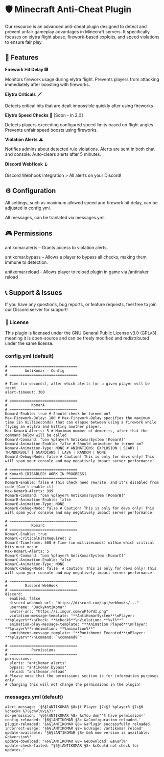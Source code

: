 # 🛡️ Minecraft Anti-Cheat Plugin
Our resource is an advanced anti-cheat plugin designed to detect and prevent unfair gameplay advantages in Minecraft servers. It specifically focuses on elytra flight abuse, firework-based exploits, and speed violations to ensure fair play.

## 🔧 **Features**
**Firework Hit Delay** 🎆

Monitors firework usage during elytra flight.
Prevents players from attacking immediately after boosting with fireworks.

**Elytra Criticals** 🗡️

Detects critical hits that are dealt impossible quickly after using fireworks

**Elytra Speed Checks** 🚀 [Soon - In 2.0]

Detects players exceeding configured speed limits based on flight angles.
Prevents unfair speed boosts using fireworks.

**Violation Alerts** ⚠️

Notifies admins about detected rule violations.
Alerts are sent in both chat and console.
Auto-clears alerts after 5 minutes.

**Discord WebHook** 🪝

Discord Webhook Integration > All alerts on your Discord!

## ⚙️ **Configuration**
All settings, such as maximum allowed speed and firework hit delay, can be adjusted in config.yml.

All messages, can be tranlated via messages.yml.

## 🎮 **Permissions**
antikomar.alerts – Grants access to violation alerts.

antikomar.bypass – Allows a player to bypass all checks, making them immune to detection.

anitkomar.reload - Allows player to reload plugin in game via /antinuker reload

## 📞 Support & Issues
If you have any questions, bug reports, or feature requests, feel free to join our Discord server for support!

### 📜 License
This plugin is licensed under the GNU General Public License v3.0 (GPLv3), meaning it is open-source and can be freely modified and redistributed under the same license.

### config.yml (default)

```
# ===============================
#        AntiKomar - Config
# ===============================

# Time (in seconds), after which alerts for a given player will be reset
alert-timeout: 300

# ===============================
#           KomarA
# ===============================
KomarA-Enable: true # Should check be turned on?
Max-Firework-Delay: 100 # Max-Firework-Delay specifies the maximum time (in milliseconds) that can elapse between using a firework while flying an elytra and hitting another player.
Max-KomarA-Alerts: 5 # Maximum number of demerits, after that the command below will be called
KomarA-Command: "ban %player% AntiKomarSystem [KomarA]"
KomarA-Animation-Enable: false # Should animation be turned on?
KomarA-Animation-Type: NONE # ANIMATIONS: EXPLOSION | SCARY | THUNDERBOLT | GUARDIANS | LAVA | RANDOM | NONE
KomarA-Debug-Mode: false # Caution! This is only for devs only! This will spam your console and may negatively impact server performance!

# ===============================
# KomarB [DISABLED! WORK IN PROGRESS]
# ===============================
KomarB-Enable: false # This check need rewrite, and it's disabled from code [Can't enable it]
Max-KomarB-Alerts: 999
KomarB-Command: "ban %player% AntiKomarSystem [KomarB]"
KomarB-Animation-Enable: false
KomarB-Animation-Type: NONE
KomarB-Debug-Mode: false # Caution! This is only for devs only! This will spam your console and may negatively impact server performance!

# ===============================
#           KomarC
# ===============================
KomarC-Enable: true
KomarC-CriticalHitsRequired: 2
KomarC-Timeframe: 500 # Time (in milliseconds) within which critical hits must occur
Max-KomarC-Alerts: 5
KomarC-Command: "ban %player% AntiKomarSystem [KomarC]"
KomarC-Animation-Enable: false
KomarC-Animation-Type: NONE
KomarC-Debug-Mode: false  # Caution! This is only for devs only! This will spam your console and may negatively impact server performance!

# ===============================
#        Discord WebHook
# ===============================
discord:
  enabled: false
  discord-webhook-url: "https://discord.com/api/webhooks/..."
  username: "DuckyAntiKomar"
  avatar-url: "https://i.imgur.com/wPfoYdI.png"
  violation-message-template: "**AntiKomarSystem**\nPlayer: **%player%**\nCheck: **%check%**\nViolation: **%vl%**"
  animation-play-message-template: "**Animation Played**\nPlayer: **%player%**\nAnimation: **%animation%**"
  punishment-message-template: "**Punishment Executed**\nPlayer: **%player%**\nCommand: `%command%`"

# ===============================
#           Permissions
# ===============================
permissions:
  alerts: "antikomar.alerts"
  bypass: "antikomar.bypass"
  reload: "anitkomar.reload"
# Please note that the permissions section is for information purposes only.
# Changing this will not change the permissions in the plugin!
```

### messages.yml (default)

```
alert-message: '§6§lANTIKOMAR §8»§f Player §7»§f %player% §7»§6 %check% §7(§c%vl%VL§7)'
no-permission: '§6§lANTIKOMAR §8» &cYou don''t have permission!'
config-reloaded: '§6§lANTIKOMAR §8» &aConfiguration reloaded.'
plugin-reloaded: '§6§lANTIKOMAR §8» &aPlugin successfully reloaded.'
incorrect-usage: '§6§lANTIKOMAR §8» &cUsage: /antikomar reload'
update-available: "§6§lANTIKOMAR §8» &eA new version is available: &c%version%"
update-download: "§6§lANTIKOMAR §8» &eDownload: &a%url%"
update-check-failed: "§6§lANTIKOMAR §8» &cCould not check for updates."
```
